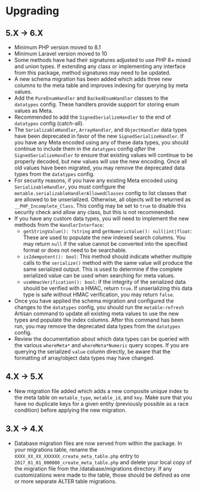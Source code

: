# Upgrading

## 5.X -> 6.X

* Minimum PHP version moved to 8.1
* Minimum Laravel version moved to 10
* Some methods have had their signatures adjusted to use PHP 8+ mixed and union types. If extending any class or implementing any interface from this package, method signatures may need to be updated.
* A new schema migration has been added which adds three new columns to the meta table and improves indexing for querying by meta values.
* Add the `PureEnumHandler` and `BackedEnumHandler` classes to the `datatypes` config. These handlers provide support for storing enum values as Meta.
* Recommended to add the `SignedSerializeHandler` to the end of `datatypes` config (catch-all).
* The `SerializableHandler`, `ArrayHandler`, and `ObjectHandler` data types have been deprecated in favor of the new `SignedSerializeHandler`. If you have any Meta encoded using any of these data types, you should continue to include them in the `datatypes` config _after_ the `SignedSerializeHandler` to ensure that existing values will continue to be properly decoded, but new values will use the new encoding. Once all old values have been migrated, you may remove the deprecated data types from the `datatypes` config.
* For security reasons, if you have any existing Meta encoded using `SerializableHandler`, you must configure the `metable.serializableHandlerAllowedClasses` config to list classes that are allowed to be unserialized. Otherwise, all objects will be returned as `__PHP_Incomplete_Class`. This config may be set to `true` to disable this security check and allow any class, but this is not recommended.
* If you have any custom data types, you will need to implement the new methods from the `HandlerInterface`:
  * `getStringValue(): ?string` and `getNumericValue(): null|int|float`: These are used to populate the new indexed search columns. You may return `null` if the value cannot be converted into the specified format or does not need to be searchable.
  * `isIdempotent(): bool`: This method should indicate whether multiple calls to the `serialize()` method with the same value will produce the same serialized output. This is used to determine if the complete serialized value can be used when searching for meta values.  
  * `useHmacVerification(): bool`: if the integrity of the serialized data should be verified with a HMAC, return `true`. If unserializing this data type is safe without HMAC verification, you may return `false`. 
* Once you have applied the schema migration and configured the changes to the `datatypes` config, you should run the `metable:refresh` Artisan command to update all existing meta values to use the new types and populate the index columns. After this command has been run, you may remove the deprecated data types from the `datatypes` config. 
* Review the documentation about which data types can be queried with the various `whereMeta*` and `whereMeta*Numeric` query scopes. If you are querying the serialized `value` column directly, be aware that the formatting of array/object data types may have changed.

## 4.X -> 5.X
- New migration file added which adds a new composite unique index to the meta table on `metable_type`, `metable_id`, and `key`. Make sure that you have no duplicate keys for a given entity (previously possible as a race condition) before applying the new migration.  

## 3.X -> 4.X
- Database migration files are now served from within the package. In your migrations table, rename the `XXXX_XX_XX_XXXXXX_create_meta_table.php` entry to `2017_01_01_000000_create_meta_table.php` and delete your local copy of the migration file from the /database/migrations directory. If any customizations were made to the table, those should be defined as one or more separate ALTER table migrations.